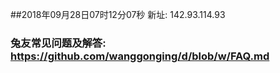 ##2018年09月28日07时12分07秒 新址: 142.93.114.93
### 兔友常见问题及解答: https://github.com/wanggonging/d/blob/w/FAQ.md
